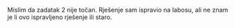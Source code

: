 Mislim da zadatak 2 nije točan.
Rješenje sam ispravio na labosu, ali ne znam je li ovo ispravljeno rješenje ili staro.
